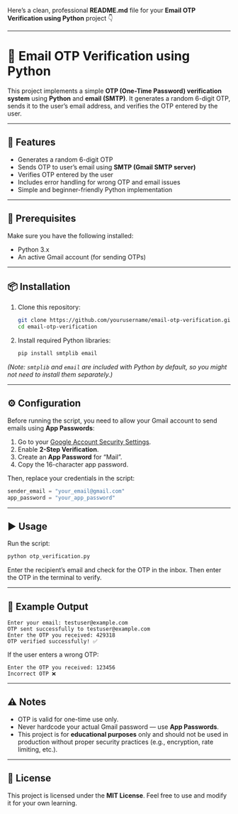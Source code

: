 Here’s a clean, professional **README.md** file for your **Email OTP Verification using Python** project 👇

---

# 🔐 Email OTP Verification using Python

This project implements a simple **OTP (One-Time Password) verification system** using **Python** and **email (SMTP)**.
It generates a random 6-digit OTP, sends it to the user’s email address, and verifies the OTP entered by the user.

---

## 🚀 Features

* Generates a random 6-digit OTP
* Sends OTP to user’s email using **SMTP (Gmail SMTP server)**
* Verifies OTP entered by the user
* Includes error handling for wrong OTP and email issues
* Simple and beginner-friendly Python implementation

---

## 🧠 Prerequisites

Make sure you have the following installed:

* Python 3.x
* An active Gmail account (for sending OTPs)

---

## 📦 Installation

1. Clone this repository:

   ```bash
   git clone https://github.com/yourusername/email-otp-verification.git
   cd email-otp-verification
   ```

2. Install required Python libraries:

   ```bash
   pip install smtplib email
   ```

*(Note: `smtplib` and `email` are included with Python by default, so you might not need to install them separately.)*

---

## ⚙️ Configuration

Before running the script, you need to allow your Gmail account to send emails using **App Passwords**:

1. Go to your [Google Account Security Settings](https://myaccount.google.com/security).
2. Enable **2-Step Verification**.
3. Create an **App Password** for “Mail”.
4. Copy the 16-character app password.

Then, replace your credentials in the script:

```python
sender_email = "your_email@gmail.com"
app_password = "your_app_password"
```

---

## ▶️ Usage

Run the script:

```bash
python otp_verification.py
```

Enter the recipient’s email and check for the OTP in the inbox.
Then enter the OTP in the terminal to verify.

---

## 🧩 Example Output

```
Enter your email: testuser@example.com
OTP sent successfully to testuser@example.com
Enter the OTP you received: 429318
OTP verified successfully! ✅
```

If the user enters a wrong OTP:

```
Enter the OTP you received: 123456
Incorrect OTP ❌
```

---

## ⚠️ Notes

* OTP is valid for one-time use only.
* Never hardcode your actual Gmail password — use **App Passwords**.
* This project is for **educational purposes** only and should not be used in production without proper security practices (e.g., encryption, rate limiting, etc.).

---

## 📜 License

This project is licensed under the **MIT License**.
Feel free to use and modify it for your own learning.



